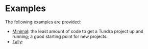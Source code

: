 # Examples

The following examples are provided: 
- [Minimal](minimal.rs): the least amount of code to get a Tundra project up and running; a good starting
point for new projects. 
- [Tally](tally.rs): 
